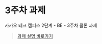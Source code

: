 # 3주차 과제
카카오 테크 캠퍼스 2단계 - BE - 3주차 클론 과제

> [과제 설명 바로가기](https://github.com/jagaldol/step2-BE-kakao-shop#3%EC%A3%BC%EC%B0%A8)
